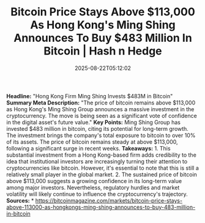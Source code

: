 ﻿---
title: "Bitcoin Price Stays Above $113,000 As Hong Kong's Ming Shing Announces To Buy $483 Million In Bitcoin | Hash n Hedge"
date: "2025-08-22T05:12:02"
category: "Markets"
summary: ""
slug: "bitcoin-price-stays-above-113000-as-hong-kongs-ming-shing-an"
source_urls:
  - ""
seo:
  title: "Bitcoin Price Stays Above $113,000 As Hong Kong's Ming Shing Announces To Buy $483 Million In Bitcoin | Hash n Hedge | Hash n Hedge"
  description: ""
  keywords: ["news", "markets", "brief"]
---
**Headline:** "Hong Kong Firm Ming Shing Invests $483M in Bitcoin"  **Summary Meta Description:** "The price of bitcoin remains above $113,000 as Hong Kong's Ming Shing Group announces a massive investment in the cryptocurrency. The move is being seen as a significant vote of confidence in the digital asset's future value."  **Key Points:**   Ming Shing Group has invested $483 million in bitcoin, citing its potential for long-term growth.  The investment brings the company's total exposure to bitcoin to over 10% of its assets.  The price of bitcoin remains steady at above $113,000, following a significant surge in recent weeks.  **Takeaways:**  1. This substantial investment from a Hong Kong-based firm adds credibility to the idea that institutional investors are increasingly turning their attention to cryptocurrencies like bitcoin. However, it's essential to note that this is still a relatively small player in the global market. 2. The sustained price of bitcoin above $113,000 suggests a growing confidence in its long-term value among major investors. Nevertheless, regulatory hurdles and market volatility will likely continue to influence the cryptocurrency's trajectory.  **Sources:**  * https://bitcoinmagazine.com/markets/bitcoin-price-stays-above-113000-as-hongkongs-ming-shing-announces-to-buy-483-million-in-bitcoin